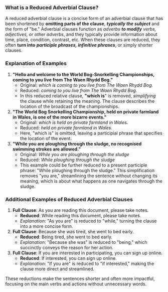 ### What is a Reduced Adverbial Clause?

A reduced adverbial clause is a concise form of an adverbial clause that has been shortened by **omitting parts of the clause**, ***typically the subject*** and the form of "be." Adverbial clauses function as *adverbs **to modify** verbs, adjectives, or other adverbs*, and they typically provide information about time, place, condition, contrast, etc. When these clauses are reduced, they often **turn into** ***participle phrases, infinitive phrases***, or simply shorter clauses.

### Explanation of Examples

1. **"Hello and welcome to the World Bog-Snorkelling Championships, coming to you live from The Waen Rhydd Bog."**
   - Original: *which is coming to you live from The Waen Rhydd Bog.*
   - Reduced: *coming to you live from The Waen Rhydd Bog.*
   - In this reduced relative clause, **"which is**" is removed, *simplifying* the clause while retaining the meaning. The clause describes the location of the broadcast of the championships.
2. **"The World Bog Snorkelling Championship, held on private farmland in Wales, is one of the more bizarre events."**
   - Original: *which is held on private farmland in Wales.*
   - Reduced: *held on private farmland in Wales.*
   - Here, "which is" is omitted, leaving a participial phrase that specifies the location of the event.
3. **"While you are ploughing through the sludge, no recognised swimming strokes are allowed."**
   - Original: *While you are ploughing through the sludge*
   - Reduced: *While ploughing through the sludge*
   - This example could be further reduced to a present participle phrase: "While ploughing through the sludge." This simplification removes "you are," streamlining the sentence without changing its meaning, which is about what happens as one navigates through the sludge.

### Additional Examples of Reduced Adverbial Clauses

1. **Full Clause**: As you are reading this document, please take notes.
   - **Reduced**: While reading this document, please take notes.
   - *Explanation*: "As you are" is reduced to "while," turning the clause into a more concise form.
2. **Full Clause**: Because she was tired, she went to bed early.
   - **Reduced**: Being tired, she went to bed early.
   - *Explanation*: "Because she was" is reduced to "being," which succinctly conveys the reason for her action.
3. **Full Clause**: If you are interested in participating, you can sign up online.
   - **Reduced**: If interested, you can sign up online.
   - *Explanation*: "If you are" is reduced to "if interested," making the clause more direct and streamlined.

These reductions make the sentences shorter and often more impactful, focusing on the main verbs and actions without unnecessary words.

